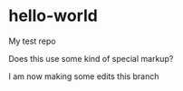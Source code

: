# hello-world
My test repo

Does this use some kind of special markup?

I am now making some edits this branch

